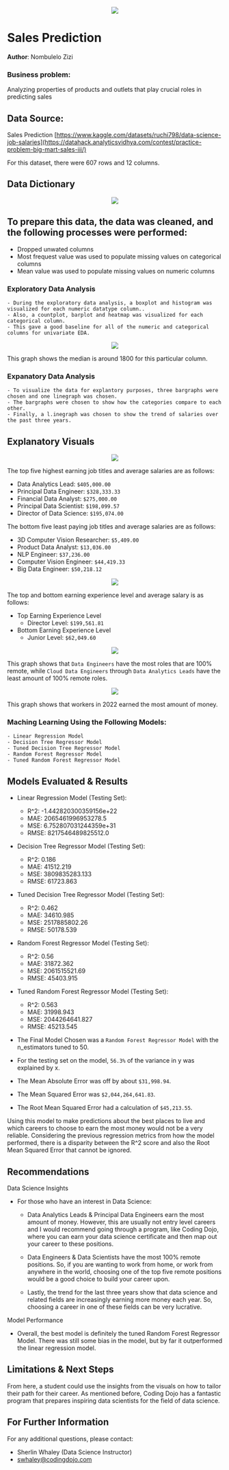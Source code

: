 <p align = "center"> 
  <img src = "https://datahack-prod.s3.ap-south-1.amazonaws.com/__sized__/contest_cover/bignart1-thumbnail-1200x1200.png">
</p>


# Sales Prediction

**Author**: Nombulelo Zizi

### Business problem:
Analyzing properties of products and outlets that play crucial roles in predicting sales
## Data Source: 
Sales Prediction
[https://www.kaggle.com/datasets/ruchi798/data-science-job-salaries](https://datahack.analyticsvidhya.com/contest/practice-problem-big-mart-sales-iii/)

For this dataset, there were 607 rows and 12 columns.

## Data Dictionary

<p align = "center"> 
  <img src = "https://raw.githubusercontent.com/coding-dojo-data-science/Project1_Exemplar/main/DS%20Salaries%20Data%20Dictionary.png">
</p>


## To prepare this data, the data was cleaned, and the following processes were performed:
  - Dropped unwated columns
  - Most frequest value was used to populate missing values on categorical columns
  - Mean value was used to populate missing values on numeric columns

### Exploratory Data Analysis
    - During the exploratory data analysis, a boxplot and histogram was visualized for each numeric datatype column.. 
    - Also, a countplot, barplot and heatmap was visualized for each categorical column. 
    - This gave a good baseline for all of the numeric and categorical columns for univariate EDA.
    

<p align = "center"> 
  <img src = "https://github.com/NombuleloZizi/Product-Sales-Predictions-Final/blob/main/item%20outlet%20sales.png">
</p>

This graph shows the median is around 1800 for this particular column.


 ### Expanatory Data Analysis
    - To visualize the data for explantory purposes, three bargraphs were chosen and one linegraph was chosen.
    - The bargraphs were chosen to show how the categories compare to each other. 
    - Finally, a l.inegraph was chosen to show the trend of salaries over the past three years. 


## Explanatory Visuals

<p align = "center"> 
  <img src = "https://github.com/NombuleloZizi/Product-Sales-Predictions-Final/blob/main/EDA%20item%20weight.png">
</p>


The top five highest earning job titles and average salaries are as follows:

- Data Analytics Lead: `$405,000.00`
- Principal Data Engineer: `$328,333.33`
- Financial Data Analyst: `$275,000.00`
- Principal Data Scientist: `$198,099.57`
- Director of Data Science: `$195,074.00`

The bottom five least paying job titles and average salaries are as follows: 


- 3D Computer Vision Researcher: `$5,409.00`
- Product Data Analyst: `$13,036.00`
- NLP Engineer: `$37,236.00`
- Computer Vision Engineer: `$44,419.33`
- Big Data Engineer: `$50,218.12`



<p align = "center"> 
  <img src = "https://raw.githubusercontent.com/coding-dojo-data-science/Project1_Exemplar/main/explanatory2.png">
</p>


The top and bottom earning experience level and average salary is as follows:

- Top Earning Experience Level
  - Director Level: `$199,561.81`
- Bottom Earning Experience Level
  - Junior Level: `$62,049.60`



<p align = "center"> 
  <img src = "https://raw.githubusercontent.com/coding-dojo-data-science/Project1_Exemplar/main/explanatory3.png">
</p>


This graph shows that `Data Engineers` have the most roles that are 100% remote, while `Cloud Data Engineers` through `Data Analytics Leads` have the least amount of 100% remote roles.



<p align = "center"> 
  <img src = "https://github.com/coding-dojo-data-science/Project1_Exemplar/blob/main/explanatory4.png">
</p>


This graph shows that workers in 2022 earned the most amount of money.


 ### Maching Learning Using the Following Models:
    - Linear Regression Model
    - Decision Tree Regressor Model
    - Tuned Decision Tree Regressor Model
    - Random Forest Regressor Model
    - Tuned Random Forest Regressor Model
    
    
## Models Evaluated & Results

- Linear Regression Model (Testing Set):
  - R^2: -1.442820300359156e+22
  - MAE: 2065461996953278.5
  - MSE: 6.752807031244359e+31
  - RMSE: 8217546489825512.0

- Decision Tree Regressor Model (Testing Set):
  - R^2: 0.186
  - MAE: 41512.219
  - MSE: 3809835283.133
  - RMSE: 61723.863

- Tuned Decision Tree Regressor Model (Testing Set):
  - R^2: 0.462
  - MAE: 34610.985
  - MSE: 2517885802.26
  - RMSE: 50178.539

- Random Forest Regressor Model (Testing Set):
  - R^2: 0.56
  - MAE: 31872.362
  - MSE: 2061515521.69
  - RMSE: 45403.915

- Tuned Random Forest Regressor Model (Testing Set):
  - R^2: 0.563
  - MAE: 31998.943
  - MSE: 2044264641.827
  - RMSE: 45213.545


- The Final Model Chosen was a `Random Forest Regressor Model` with the n_estimators tuned to 50.
- For the testing set on the model, `56.3%` of the variance in y was explained by x. 
- The Mean Absolute Error was off by about `$31,998.94`.
- The Mean Squared Error was `$2,044,264,641.83`.
- The Root Mean Squared Error had a calculation of `$45,213.55`.

Using this model to make predictions about the best places to live and which careers to choose to earn the most money would not be a very reliable. Considering the previous regression metrics from how the model performed, there is a disparity between the R^2 score and also the Root Mean Squared Error that cannot be ignored.

## Recommendations

Data Science Insights

- For those who have an interest in Data Science:
  - Data Analytics Leads & Principal Data Engineers earn the most amount of money. However, this are usually not entry level careers and I would recommend going through a program, like Coding Dojo, where you can earn your data science certificate and then map out your career to these positions.

  - Data Engineers & Data Scientists have the most 100% remote positions. So, if you are wanting to work from home, or work from anywhere in the world, choosing one of the top five remote positions would be a good choice to build your career upon.
  
  - Lastly, the trend for the last three years show that data science and related fields are increasingly earning more money each year. So, choosing a career in one of these fields can be very lucrative.

Model Performance
- Overall, the best model is definitely the tuned Random Forest Regressor Model. There was still some bias in the model, but by far it outperformed the linear regression model. 


## Limitations & Next Steps

From here, a student could use the insights from the visuals on how to tailor their path for their career. As mentioned before, Coding Dojo has a fantastic program that prepares inspiring data scientists for the field of data science. 

## For Further Information

For any additional questions, please contact: 
- Sherlin Whaley (Data Science Instructor)
- swhaley@codingdojo.com

